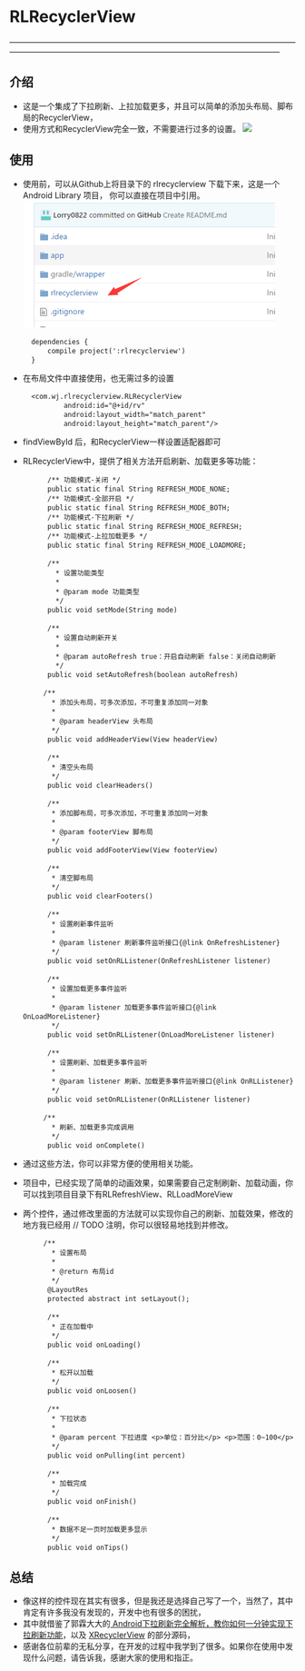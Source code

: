 # RLRecyclerView
——————————————————————————————————————————————————————————————————————
## 介绍
* 这是一个集成了下拉刷新、上拉加载更多，并且可以简单的添加头布局、脚布局的RecyclerView，
* 使用方式和RecyclerView完全一致，不需要进行过多的设置。
![](https://github.com/Lorry0822/RLRecyclerView/blob/master/RMPIC/b.gif)

## 使用
* 使用前，可以从Github上将目录下的 rlrecyclerview 下载下来，这是一个Android Library 项目，
你可以直接在项目中引用。![](https://github.com/Lorry0822/RLRecyclerView/blob/master/RMPIC/a.png)


		dependencies {
		    compile project(':rlrecyclerview')
		}


* 在布局文件中直接使用，也无需过多的设置
		
		<com.wj.rlrecyclerview.RLRecyclerView
		        android:id="@+id/rv"
		        android:layout_width="match_parent"
		        android:layout_height="match_parent"/>

* findViewById 后，和RecyclerView一样设置适配器即可

* RLRecyclerView中，提供了相关方法开启刷新、加载更多等功能：

			/** 功能模式-关闭 */
			public static final String REFRESH_MODE_NONE;
			/** 功能模式-全部开启 */
			public static final String REFRESH_MODE_BOTH;
			/** 功能模式-下拉刷新 */
			public static final String REFRESH_MODE_REFRESH;
			/** 功能模式-上拉加载更多 */
			public static final String REFRESH_MODE_LOADMORE;

		    /**
		      * 设置功能类型
		      *
		      * @param mode 功能类型
		      */
		    public void setMode(String mode) 
		
		    /**
		      * 设置自动刷新开关
		      *
		      * @param autoRefresh true：开启自动刷新 false：关闭自动刷新
		      */
		    public void setAutoRefresh(boolean autoRefresh)

		   /**
		     * 添加头布局，可多次添加，不可重复添加同一对象
		     *
		     * @param headerView 头布局
		     */
		    public void addHeaderView(View headerView)
		
		    /**
		     * 清空头布局
		     */
		    public void clearHeaders() 
		
		    /**
		     * 添加脚布局，可多次添加，不可重复添加同一对象
		     *
		     * @param footerView 脚布局
		     */
		    public void addFooterView(View footerView)
		
		    /**
		     * 清空脚布局
		     */
		    public void clearFooters()
		
		    /**
		     * 设置刷新事件监听
		     *
		     * @param listener 刷新事件监听接口{@link OnRefreshListener}
		     */
		    public void setOnRLListener(OnRefreshListener listener)
		
		    /**
		     * 设置加载更多事件监听
		     *
		     * @param listener 加载更多事件监听接口{@link OnLoadMoreListener}
		     */
		    public void setOnRLListener(OnLoadMoreListener listener)
		
		    /**
		     * 设置刷新、加载更多事件监听
		     *
		     * @param listener 刷新、加载更多事件监听接口{@link OnRLListener}
		     */
		    public void setOnRLListener(OnRLListener listener) 

		   /**
		     * 刷新、加载更多完成调用
		     */
		    public void onComplete() 

* 通过这些方法，你可以非常方便的使用相关功能。
* 项目中，已经实现了简单的动画效果，如果需要自己定制刷新、加载动画，你可以找到项目目录下有RLRefreshView、RLLoadMoreView
* 两个控件，通过修改里面的方法就可以实现你自己的刷新、加载效果，修改的地方我已经用 // TODO 注明，你可以很轻易地找到并修改。

		   /**
		     * 设置布局
		     *
		     * @return 布局id
		     */
		    @LayoutRes
		    protected abstract int setLayout();
		
		    /**
		     * 正在加载中
		     */
		    public void onLoading()
		
		    /**
		     * 松开以加载
		     */
		    public void onLoosen()
		
		    /**
		     * 下拉状态
		     *
		     * @param percent 下拉进度 <p>单位：百分比</p> <p>范围：0~100</p>
		     */
		    public void onPulling(int percent)
		
		    /**
		     * 加载完成
		     */
		    public void onFinish() 
		
		    /**
		     * 数据不足一页时加载更多显示
		     */
		    public void onTips()

## 总结

* 像这样的控件现在其实有很多，但是我还是选择自己写了一个，当然了，其中肯定有许多我没有发现的，开发中也有很多的困扰，
* 其中就借鉴了郭霖大大的[ Android下拉刷新完全解析，教你如何一分钟实现下拉刷新功能](http://blog.csdn.net/guolin_blog/article/details/9255575)，以及 [XRecyclerView](https://github.com/jianghejie/XRecyclerView) 的部分源码，
* 感谢各位前辈的无私分享，在开发的过程中我学到了很多。如果你在使用中发现什么问题，请告诉我，感谢大家的使用和指正。


